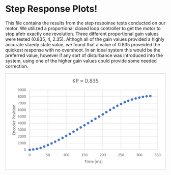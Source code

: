 # Step Response Plots!

This file contains the results from the step respoinse tests conducted on our motor. We utilized a proportional closed loop controller to get the motor to stop afetr exactly one revolution. Three different proportional gain values were tested (0.835, 4, 2.35). Althogh all of the gain values provided a highly accurate staedy state value, we found that a value of 0.835 proveided the quickest response with no overshoot. In an ideal system this would be the preferred value, however if any sort of disturbance was introduced into the system, using one of the higher gain values could provide some needed correction.

![This graph contains step responses](https://github.com/cvsantan/Lab-2/blob/main/KP_0.835.png)
